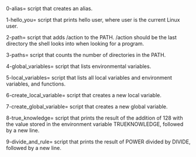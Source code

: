 0-alias= script that creates an alias.

1-hello_you= script that prints hello user, where user is the current Linux user.

2-path= script that adds /action to the PATH. /action should be the last directory the shell looks into when looking for a program.

3-paths= script that counts the number of directories in the PATH.

4-global_variables= script that lists environmental variables.

5-local_variables= script that lists all local variables and environment variables, and functions.

6-create_local_variable= script that creates a new local variable.

7-create_global_variable= script that creates a new global variable.

8-true_knowledge= script that prints the result of the addition of 128 with the value stored in the environment variable TRUEKNOWLEDGE, followed by a new line.

9-divide_and_rule= script that prints the result of POWER divided by DIVIDE, followed by a new line.
